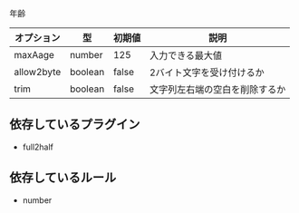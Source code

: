 年齢

| オプション | 型      | 初期値 | 説明             |
|------------|---------|--------|------------------|
| maxAage    | number  | 125    | 入力できる最大値 |
| allow2byte | boolean | false  | 2バイト文字を受け付けるか |
| trim       | boolean | false  | 文字列左右端の空白を削除するか |

## 依存しているプラグイン

- full2half

## 依存しているルール

- number
